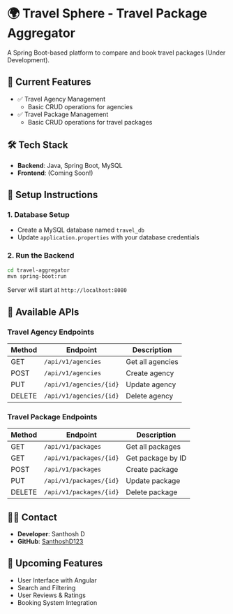 # 🌍 Travel Sphere - Travel Package Aggregator

A Spring Boot-based platform to compare and book travel packages (Under Development).

## 📌 Current Features
- ✅ Travel Agency Management
  - Basic CRUD operations for agencies
- ✅ Travel Package Management
  - Basic CRUD operations for travel packages

## 🛠️ Tech Stack
- **Backend**: Java, Spring Boot, MySQL
- **Frontend**: (Coming Soon!)

## 🚀 Setup Instructions

### 1. Database Setup
- Create a MySQL database named `travel_db`
- Update `application.properties` with your database credentials

### 2. Run the Backend
```bash
cd travel-aggregator
mvn spring-boot:run
```
Server will start at `http://localhost:8080`

## 🔌 Available APIs

### Travel Agency Endpoints
| Method | Endpoint | Description |
|--------|----------|-------------|
| GET    | `/api/v1/agencies` | Get all agencies |
| POST   | `/api/v1/agencies` | Create agency |
| PUT    | `/api/v1/agencies/{id}` | Update agency |
| DELETE | `/api/v1/agencies/{id}` | Delete agency |

### Travel Package Endpoints
| Method | Endpoint | Description |
|--------|----------|-------------|
| GET    | `/api/v1/packages` | Get all packages |
| GET    | `/api/v1/packages/{id}` | Get package by ID |
| POST   | `/api/v1/packages` | Create package |
| PUT    | `/api/v1/packages/{id}` | Update package |
| DELETE | `/api/v1/packages/{id}` | Delete package |

## 👨‍💻 Contact
- **Developer**: Santhosh D
- **GitHub**: [SanthoshD123](https://github.com/SanthoshD123)

## 🚧 Upcoming Features
- User Interface with Angular
- Search and Filtering
- User Reviews & Ratings
- Booking System Integration

